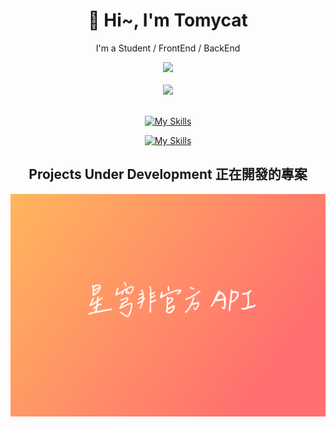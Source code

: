 <h1 align="center">🌸 Hi~, I'm Tomycat 
</h1>
<p align="center">I'm a Student / FrontEnd / BackEnd </p>
<div align="center">
<a href="https://count.getloli.com/"><img src="https://count.getloli.com/get/@:tomycat?theme=rule34"></a>
</div>
<br />
<div align="center">
<img src="https://lanyard.cnrad.dev/api/503043347246743567?idleMessage=I%20hate%20my%20life%20">
</div>
<br />
<!-- <table align="center"> -->
  <!-- <tbody> -->
    <!-- <tr> -->
    <!-- <td> -->
<!--  -->
    <!-- </td> -->
    <!-- <td> -->
    <!-- </td> -->
    <!-- </tr> -->
  <!-- </tbody> -->
<!-- </table> -->
<div align="center">

[![My Skills](https://skillicons.dev/icons?i=vue,vite,nuxtjs,nodejs,js,ts,html,css,tauri,rust,actix,py,flask,fastapi)](https://skillicons.dev)


[![My Skills](https://skillicons.dev/icons?i=vscode,discord,blender,docker,kubernetes,mongodb,mysql,linux)](https://skillicons.dev)

</div>
<div align="center">
<h2>Projects Under Development 正在開發的專案</h2>
    <img src="./starrail-horizontal-A5.png" alt="Metrics">
</div>

